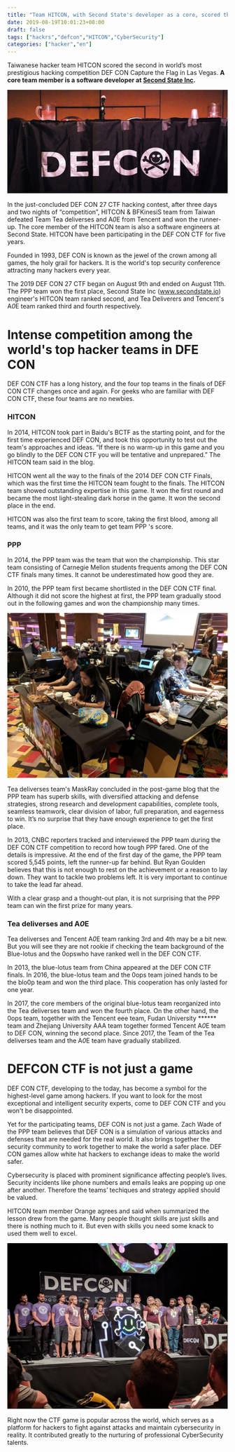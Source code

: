 ```yaml
---
title: "Team HITCON, with Second State's developer as a core, scored the second in DEF CON"
date: 2019-08-19T10:01:23+08:00
draft: false
tags: ["hackrs","defcon","HITCON","CyberSecurity"]
categories: ["hacker","en"]
---
```


Taiwanese hacker team HITCON scored the second in world’s most prestigious hacking competition DEF CON Capture the Flag in Las Vegas. **A core team member is a software developer at [Second State Inc](www.secondstate.io).**

![](/images/20190819-defcon-2019-01.jpg)

In the just-concluded DEF CON 27 CTF hacking contest, after three days and two nights of “competition”, HITCON & BFKinesiS team from Taiwan defeated Team Tea deliverses and A*0*E from Tencent and won the runner-up. The core member of the HITCON team is also a software engineers at Second State. HITCON have been participating in the DEF CON CTF for five years.

Founded in 1993, DEF CON is known as the jewel of the crown among all games, the holy grail for hackers. It is the world's top security conference attracting many hackers every year.

The 2019 DEF CON 27 CTF began on August 9th and ended on August 11th. The PPP team won the first place, Second State Inc (www.secondstate.io) engineer's HITCON team ranked second, and Tea Deliverers and Tencent's A*0*E team ranked third and fourth respectively.


# Intense competition among the world's top hacker teams in DFE CON


DEF CON CTF has a long history, and the four top teams in the finals of DEF CON CTF changes once and again. For geeks who are familiar with DEF CON CTF, these four teams are no newbies.

### HITCON

In 2014, HITCON took part in Baidu's BCTF as the starting point, and for the first time experienced DEF CON, and took this opportunity to test out the team's approaches and ideas. “If there is no warm-up in this game and you go blindly to the DEF CON CTF you will be tentative and unprepared.” The HITCON team said in the blog.

HITCON went all the way to the finals of the 2014 DEF CON CTF Finals, which was the first time the HITCON team fought to the finals. The HITCON team showed outstanding expertise in this game. It won the first round and became the most light-stealing dark horse in the game. It won the second place in the end.

HITCON was also the first team to score, taking the first blood, among all teams, and it was the only team to get team PPP 's score.

### PPP

In 2014, the PPP team was the team that won the championship. This star team consisting of Carnegie Mellon students frequents among the DEF CON CTF finals many times. It cannot be underestimated how good they are.

In 2010, the PPP team first became shortlisted in the DEF CON CTF final. Although it did not score the highest at first, the PPP team gradually stood out in the following games and won the championship many times.

![](/images/20190819-defcon-2019-03.jpg)

Tea deliverses team's MaskRay concluded in the post-game blog that the PPP team has superb skills, with diversified attacking and defense strategies, strong research and development capabilities, complete tools, seamless teamwork, clear division of labor, full preparation, and eagerness to win. It’s no surprise that they have enough experience to get the first place.

In 2013, CNBC reporters tracked and interviewed the PPP team during the DEF CON CTF competition to record how tough PPP fared. One of the details is impressive. At the end of the first day of the game, the PPP team scored 5,545 points, left the runner-up far behind. But Ryan Goulden believes that this is not enough to rest on the achievement or a reason to lay down. They want to tackle two problems left. It is very important to continue to take the lead far ahead.

With a clear grasp and a thought-out plan, it is not surprising that the PPP team can win the first prize for many years.

### Tea deliverses and A*0*E

Tea deliverses and Tencent A*0*E team ranking 3rd and 4th may be a bit new. But you will see they are not rookie if checking the team background of the Blue-lotus and the 0opswho have ranked well in the DEF CON CTF.

In 2013, the blue-lotus team from China appeared at the DEF CON CTF finals. In 2016, the blue-lotus team and the 0ops team joined hands to be the blo0p team and won the third place. This cooperation has only lasted for one year.

In 2017, the core members of the original blue-lotus team reorganized into the Tea deliverses team and won the fourth place.
On the other hand, the 0ops team, together with the Tencent eee team, Fudan University ****** team and Zhejiang University AAA team together formed Tencent A*0*E team to DEF CON, winning the second place. Since 2017, the Team of the Tea deliverses team and the A*0*E team have gradually stabilized.

# DEFCON CTF is not just a game

DEF CON CTF, developing to the today, has become a symbol for the highest-level game among hackers. If you want to look for the most exceptional and intelligent security experts, come to DEF CON CTF and you won't be disappointed.

Yet for the participating teams, DEF CON is not just a game. Zach Wade of the PPP team believes that DEF CON is a simulation of various attacks and defenses that are needed for the real world. It also brings together the security community to work together to make the world a safer place. DEF CON games allow white hat hackers to exchange ideas to make the world safer.

Cybersecurity is placed with prominent significance affecting people’s lives. Security incidents like phone numbers and emails leaks are popping up one after another. Therefore the teams’ techiques and strategy applied should be valued.

HITCON team member Orange agrees and said when summarized the lesson drew from the game. Many people thought skills are just skills and there is nothing much to it. But even with skills you need some knack to used them well to excel.

![](/images/20190819-defcon-2019-02.jpg)

Right now the CTF game is popular across the world, which serves as a platform for hackers to fight against attacks and maintain cybersecurity in reality. It contributed greatly to the nurturing of professional CyberSecurity talents.
